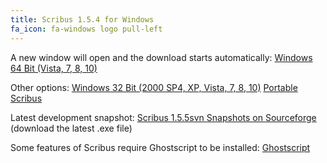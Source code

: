 ```yaml
---
title: Scribus 1.5.4 for Windows
fa_icon: fa-windows logo pull-left
---
```


A new window will open and the download starts automatically:
<i class="fa fa-download" aria-hidden="true"></i> [Windows 64 Bit (Vista, 7, 8, 10)](https://sourceforge.net/projects/scribus/files/scribus-devel/1.5.4/scribus-1.5.4-windows-x64.exe/download?target=_blank)

Other options:
<i class="fa fa-download" aria-hidden="true"></i> [Windows 32 Bit (2000 SP4, XP, Vista, 7, 8, 10)](https://sourceforge.net/projects/scribus/files/scribus-devel/1.5.4/scribus-1.5.4-windows.exe/download?target=_blank)
<i class="fa fa-download" aria-hidden="true"></i> [Portable Scribus](https://portableapps.com/apps/office/scribus-portable-test?target=_blank)

Latest development snapshot:
<i class="fa fa-download" aria-hidden="true"></i> [Scribus 1.5.5svn Snapshots on Sourceforge](https://sourceforge.net/projects/scribus/files/scribus-svn/1.5.5.svn/?target=_blank) (download the latest .exe file)

Some features of Scribus require Ghostscript to be installed:
<i class="fa fa-download" aria-hidden="true"></i> [Ghostscript](https://www.ghostscript.com/download/gsdnld.html?target=_blank)

